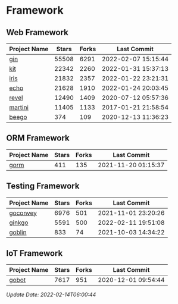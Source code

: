 # Framework

## Web Framework
| Project Name | Stars | Forks | Last Commit |
| ------------ | ----- | ----- | ----------- |
| [gin](https://github.com/gin-gonic/gin) | 55508 | 6291 | 2022-02-07 15:15:44 |
| [kit](https://github.com/go-kit/kit) | 22342 | 2260 | 2022-01-31 15:37:13 |
| [iris](https://github.com/kataras/iris) | 21832 | 2357 | 2022-01-22 23:21:31 |
| [echo](https://github.com/labstack/echo) | 21628 | 1910 | 2022-01-24 20:03:45 |
| [revel](https://github.com/revel/revel) | 12490 | 1409 | 2020-07-12 05:57:36 |
| [martini](https://github.com/go-martini/martini) | 11405 | 1133 | 2017-01-21 21:58:54 |
| [beego](https://github.com/astaxie/beego) | 374 | 109 | 2020-12-13 11:36:23 |

## ORM Framework
| Project Name | Stars | Forks | Last Commit |
| ------------ | ----- | ----- | ----------- |
| [gorm](https://github.com/jinzhu/gorm) | 411 | 135 | 2021-11-20 01:15:37 |

## Testing Framework
| Project Name | Stars | Forks | Last Commit |
| ------------ | ----- | ----- | ----------- |
| [goconvey](https://github.com/smartystreets/goconvey) | 6976 | 501 | 2021-11-01 23:20:26 |
| [ginkgo](https://github.com/onsi/ginkgo) | 5591 | 500 | 2022-02-11 19:51:08 |
| [goblin](https://github.com/franela/goblin) | 833 | 74 | 2021-10-03 14:34:22 |

## IoT Framework
| Project Name | Stars | Forks | Last Commit |
| ------------ | ----- | ----- | ----------- |
| [gobot](https://github.com/hybridgroup/gobot) | 7617 | 951 | 2020-12-01 09:54:44 |

*Update Date: 2022-02-14T06:00:44*
